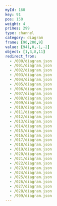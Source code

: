 ```yaml
---
myId: 160
key: 91
pos: 150
weight: 4
primes: 299
type: channel
category: diagram
frame: [90,200,9]
value: [941,0,-1,-2]
object: [1,3,8,11]
redirect_from:
  - /000/diagram.json
  - /001/diagram.json
  - /002/diagram.json
  - /003/diagram.json
  - /004/diagram.json
  - /005/diagram.json
  - /006/diagram.json
  - /007/diagram.json
  - /008/diagram.json
  - /009/diagram.json
  - /010/diagram.json
  - /011/diagram.json
  - /012/diagram.json
  - /013/diagram.json
  - /014/diagram.json
  - /015/diagram.json
  - /016/diagram.json
  - /017/diagram.json
  - /018/diagram.json
  - /019/diagram.json
  - /020/diagram.json
  - /021/diagram.json
  - /022/diagram.json
  - /023/diagram.json
  - /024/diagram.json
  - /025/diagram.json
  - /026/diagram.json
  - /027/diagram.json
  - /028/diagram.json
  - /999/diagram.json
---
```

